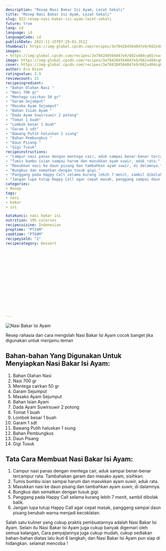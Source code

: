 ```yaml
---
description: "Resep Nasi Bakar Isi Ayam, Lezat Sekali"
title: "Resep Nasi Bakar Isi Ayam, Lezat Sekali"
slug: 922-resep-nasi-bakar-isi-ayam-lezat-sekali
future: true
lang: id
language: id
languageCode: id
publishDate: 2021-11-15T07:29:01.351Z 
thumbnail: https://img-global.cpcdn.com/recipes/3e784284564847e9/682x484cq65/nasi-bakar-isi-ayam-foto-resep-utama.webp
images:
- https://img-global.cpcdn.com/recipes/3e784284564847e9/682x484cq65/nasi-bakar-isi-ayam-foto-resep-utama.webp
image: https://img-global.cpcdn.com/recipes/3e784284564847e9/682x484cq65/nasi-bakar-isi-ayam-foto-resep-utama.webp
cover: https://img-global.cpcdn.com/recipes/3e784284564847e9/682x484cq65/nasi-bakar-isi-ayam-foto-resep-utama.webp
author: Ora Dixon
ratingvalue: 3.9
reviewcount: 15
recipeingredient:
- "Bahan Olahan Nasi "
- "Nasi 700 gr"
- "Mentega cairkan 50 gr"
- "Garam Sejumput"
- "Masako Ayam Sejumput"
- "Bahan Isian Ayam "
- "Dada Ayam Suwirsuwir 2 potong"
- "Tomat 1 buah"
- "Lombok besar 1 buah"
- "Garam 1 sdt"
- "Bawang Putih haluskan 1 siung"
- "Bahan Pembungkus "
- "Daun Pisang "
- "Gigi Tusuk"
recipeinstructions:
- "Campur nasi panas dengan mentega cair, aduk sampai benar-benar tercampur rata. Tambahakan garam dan masako ayam, sisihkan."
- "Tumis bumbu isian sampai harum dan masukkan ayam suwir, aduk rata."
- "Masukkan nasi ke daun pisang dan tambahkan ayam suwir, di dalamnya."
- "Bungkus dan sematkan dengan tusuk gigi."
- "Panggang pada Happy Call selama kurang lebih 7 menit, sambil dibolak balik."
- "Jangan lupa tutup Happy Call agar cepat masak, panggang sampai daun pisang berubah warna menjadi kecoklatan."
categories:
- Resep
tags:
- nasi
- bakar
- isi

katakunci: nasi bakar isi 
nutrition: 195 calories
recipecuisine: Indonesian
preptime: "PT24M"
cooktime: "PT60M"
recipeyield: "2"
recipecategory: Dessert


     
    
    
    
    
    
    
    
    
    
    
      
    
---
```



![Nasi Bakar Isi Ayam](https://img-global.cpcdn.com/recipes/3e784284564847e9/682x484cq65/nasi-bakar-isi-ayam-foto-resep-utama.webp)

Resep rahasia dan cara mengolah  Nasi Bakar Isi Ayam cocok banget jika digunakan untuk menjamu teman

<!--inarticleads1-->

## Bahan-bahan Yang Digunakan Untuk Menyiapkan Nasi Bakar Isi Ayam:

1. Bahan Olahan Nasi 
1. Nasi 700 gr
1. Mentega cairkan 50 gr
1. Garam Sejumput
1. Masako Ayam Sejumput
1. Bahan Isian Ayam 
1. Dada Ayam Suwirsuwir 2 potong
1. Tomat 1 buah
1. Lombok besar 1 buah
1. Garam 1 sdt
1. Bawang Putih haluskan 1 siung
1. Bahan Pembungkus 
1. Daun Pisang 
1. Gigi Tusuk



<!--inarticleads2-->

## Tata Cara Membuat Nasi Bakar Isi Ayam:

1. Campur nasi panas dengan mentega cair, aduk sampai benar-benar tercampur rata. Tambahakan garam dan masako ayam, sisihkan.
1. Tumis bumbu isian sampai harum dan masukkan ayam suwir, aduk rata.
1. Masukkan nasi ke daun pisang dan tambahkan ayam suwir, di dalamnya.
1. Bungkus dan sematkan dengan tusuk gigi.
1. Panggang pada Happy Call selama kurang lebih 7 menit, sambil dibolak balik.
1. Jangan lupa tutup Happy Call agar cepat masak, panggang sampai daun pisang berubah warna menjadi kecoklatan.




Salah satu kuliner yang cukup praktis pembuatannya adalah  Nasi Bakar Isi Ayam. Selain itu  Nasi Bakar Isi Ayam  juga cukup banyak digemari oleh semua kalangan, Cara penyajiannya juga cukup mudah, cukup sediakan bahan-bahan diatas lalu ikuti 6 langkah, dan  Nasi Bakar Isi Ayam  pun siap di hidangkan. selamat mencoba !
